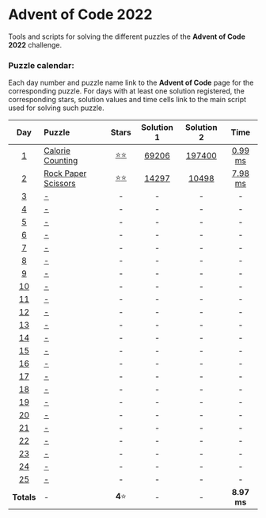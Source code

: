 # Advent of Code 2022

Tools and scripts for solving the different puzzles of the **Advent of Code 2022** 
challenge.

### Puzzle calendar:
Each day number and puzzle name link to the **Advent of Code** page for the 
corresponding puzzle. For days with at least one solution registered, the 
corresponding stars, solution values and time cells link to the main script used for 
solving such puzzle.

|                  **Day**                   | **Puzzle**                                                 |                                               **Stars**                                               |                                         **Solution 1**                                         |                                         **Solution 2**                                          |                                             **Time**                                             |
|:------------------------------------------:|:-----------------------------------------------------------|:-----------------------------------------------------------------------------------------------------:|:----------------------------------------------------------------------------------------------:|:-----------------------------------------------------------------------------------------------:|:------------------------------------------------------------------------------------------------:|
|  [1](https://adventofcode.com/2022/day/1)  | [Calorie Counting](https://adventofcode.com/2022/day/1)    | [:star::star:](https://github.com/JaviLunes/AdventCode2022/tree/master/src/aoc2022/day_1/solution.py) | [69206](https://github.com/JaviLunes/AdventCode2022/tree/master/src/aoc2022/day_1/solution.py) | [197400](https://github.com/JaviLunes/AdventCode2022/tree/master/src/aoc2022/day_1/solution.py) | [0.99 ms](https://github.com/JaviLunes/AdventCode2022/tree/master/src/aoc2022/day_1/solution.py) |
|  [2](https://adventofcode.com/2022/day/2)  | [Rock Paper Scissors](https://adventofcode.com/2022/day/2) | [:star::star:](https://github.com/JaviLunes/AdventCode2022/tree/master/src/aoc2022/day_2/solution.py) | [14297](https://github.com/JaviLunes/AdventCode2022/tree/master/src/aoc2022/day_2/solution.py) | [10498](https://github.com/JaviLunes/AdventCode2022/tree/master/src/aoc2022/day_2/solution.py)  | [7.98 ms](https://github.com/JaviLunes/AdventCode2022/tree/master/src/aoc2022/day_2/solution.py) |
|  [3](https://adventofcode.com/2022/day/3)  | [-](https://adventofcode.com/2022/day/3)                   |                                                   -                                                   |                                               -                                                |                                                -                                                |                                                -                                                 |
|  [4](https://adventofcode.com/2022/day/4)  | [-](https://adventofcode.com/2022/day/4)                   |                                                   -                                                   |                                               -                                                |                                                -                                                |                                                -                                                 |
|  [5](https://adventofcode.com/2022/day/5)  | [-](https://adventofcode.com/2022/day/5)                   |                                                   -                                                   |                                               -                                                |                                                -                                                |                                                -                                                 |
|  [6](https://adventofcode.com/2022/day/6)  | [-](https://adventofcode.com/2022/day/6)                   |                                                   -                                                   |                                               -                                                |                                                -                                                |                                                -                                                 |
|  [7](https://adventofcode.com/2022/day/7)  | [-](https://adventofcode.com/2022/day/7)                   |                                                   -                                                   |                                               -                                                |                                                -                                                |                                                -                                                 |
|  [8](https://adventofcode.com/2022/day/8)  | [-](https://adventofcode.com/2022/day/8)                   |                                                   -                                                   |                                               -                                                |                                                -                                                |                                                -                                                 |
|  [9](https://adventofcode.com/2022/day/9)  | [-](https://adventofcode.com/2022/day/9)                   |                                                   -                                                   |                                               -                                                |                                                -                                                |                                                -                                                 |
| [10](https://adventofcode.com/2022/day/10) | [-](https://adventofcode.com/2022/day/10)                  |                                                   -                                                   |                                               -                                                |                                                -                                                |                                                -                                                 |
| [11](https://adventofcode.com/2022/day/11) | [-](https://adventofcode.com/2022/day/11)                  |                                                   -                                                   |                                               -                                                |                                                -                                                |                                                -                                                 |
| [12](https://adventofcode.com/2022/day/12) | [-](https://adventofcode.com/2022/day/12)                  |                                                   -                                                   |                                               -                                                |                                                -                                                |                                                -                                                 |
| [13](https://adventofcode.com/2022/day/13) | [-](https://adventofcode.com/2022/day/13)                  |                                                   -                                                   |                                               -                                                |                                                -                                                |                                                -                                                 |
| [14](https://adventofcode.com/2022/day/14) | [-](https://adventofcode.com/2022/day/14)                  |                                                   -                                                   |                                               -                                                |                                                -                                                |                                                -                                                 |
| [15](https://adventofcode.com/2022/day/15) | [-](https://adventofcode.com/2022/day/15)                  |                                                   -                                                   |                                               -                                                |                                                -                                                |                                                -                                                 |
| [16](https://adventofcode.com/2022/day/16) | [-](https://adventofcode.com/2022/day/16)                  |                                                   -                                                   |                                               -                                                |                                                -                                                |                                                -                                                 |
| [17](https://adventofcode.com/2022/day/17) | [-](https://adventofcode.com/2022/day/17)                  |                                                   -                                                   |                                               -                                                |                                                -                                                |                                                -                                                 |
| [18](https://adventofcode.com/2022/day/18) | [-](https://adventofcode.com/2022/day/18)                  |                                                   -                                                   |                                               -                                                |                                                -                                                |                                                -                                                 |
| [19](https://adventofcode.com/2022/day/19) | [-](https://adventofcode.com/2022/day/19)                  |                                                   -                                                   |                                               -                                                |                                                -                                                |                                                -                                                 |
| [20](https://adventofcode.com/2022/day/20) | [-](https://adventofcode.com/2022/day/20)                  |                                                   -                                                   |                                               -                                                |                                                -                                                |                                                -                                                 |
| [21](https://adventofcode.com/2022/day/21) | [-](https://adventofcode.com/2022/day/21)                  |                                                   -                                                   |                                               -                                                |                                                -                                                |                                                -                                                 |
| [22](https://adventofcode.com/2022/day/22) | [-](https://adventofcode.com/2022/day/22)                  |                                                   -                                                   |                                               -                                                |                                                -                                                |                                                -                                                 |
| [23](https://adventofcode.com/2022/day/23) | [-](https://adventofcode.com/2022/day/23)                  |                                                   -                                                   |                                               -                                                |                                                -                                                |                                                -                                                 |
| [24](https://adventofcode.com/2022/day/24) | [-](https://adventofcode.com/2022/day/24)                  |                                                   -                                                   |                                               -                                                |                                                -                                                |                                                -                                                 |
| [25](https://adventofcode.com/2022/day/25) | [-](https://adventofcode.com/2022/day/25)                  |                                                   -                                                   |                                               -                                                |                                                -                                                |                                                -                                                 |
|                 **Totals**                 | -                                                          |                                              **4**:star:                                              |                                               -                                                |                                                -                                                |                                           **8.97 ms**                                            |
